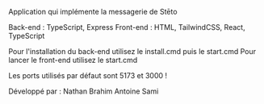 Application qui implémente la messagerie de Stēto

Back-end : TypeScript, Express
Front-end : HTML, TailwindCSS, React, TypeScript

Pour l'installation du back-end utilisez le install.cmd puis le start.cmd
Pour lancer le front-end utilisez le start.cmd

Les ports utilisés par défaut sont 5173 et 3000 !

Développé par :
  Nathan 
  Brahim 
  Antoine
  Sami 
